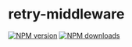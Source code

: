 # retry-middleware

[![NPM version](https://img.shields.io/npm/v/@aws-sdk/retry-middleware.svg)](https://www.npmjs.com/package/@aws-sdk/retry-middleware)
[![NPM downloads](https://img.shields.io/npm/dm/@aws-sdk/retry-middleware.svg)](https://www.npmjs.com/package/@aws-sdk/retry-middleware)
